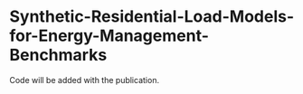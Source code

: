 # Synthetic-Residential-Load-Models-for-Energy-Management-Benchmarks

Code will be added with the publication. 
